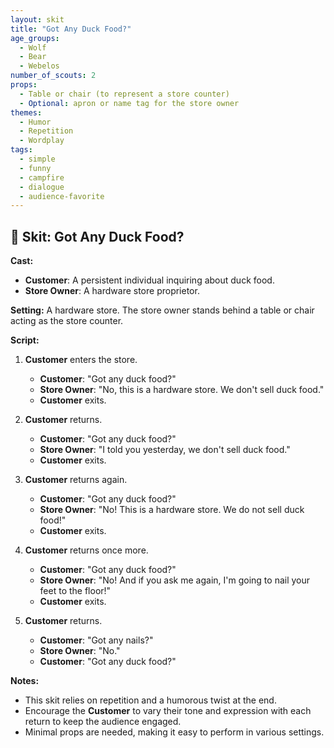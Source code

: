 ```yaml
---
layout: skit
title: "Got Any Duck Food?"
age_groups:
  - Wolf
  - Bear
  - Webelos
number_of_scouts: 2
props:
  - Table or chair (to represent a store counter)
  - Optional: apron or name tag for the store owner
themes:
  - Humor
  - Repetition
  - Wordplay
tags:
  - simple
  - funny
  - campfire
  - dialogue
  - audience-favorite
---
```


## 🦆 Skit: Got Any Duck Food?

**Cast:**
- **Customer**: A persistent individual inquiring about duck food.
- **Store Owner**: A hardware store proprietor.

**Setting:**
A hardware store. The store owner stands behind a table or chair acting as the store counter.

**Script:**

1. **Customer** enters the store.

   - **Customer**: "Got any duck food?"
   - **Store Owner**: "No, this is a hardware store. We don't sell duck food."
   - **Customer** exits.

2. **Customer** returns.

   - **Customer**: "Got any duck food?"
   - **Store Owner**: "I told you yesterday, we don't sell duck food."
   - **Customer** exits.

3. **Customer** returns again.

   - **Customer**: "Got any duck food?"
   - **Store Owner**: "No! This is a hardware store. We do not sell duck food!"
   - **Customer** exits.

4. **Customer** returns once more.

   - **Customer**: "Got any duck food?"
   - **Store Owner**: "No! And if you ask me again, I'm going to nail your feet to the floor!"
   - **Customer** exits.

5. **Customer** returns.

   - **Customer**: "Got any nails?"
   - **Store Owner**: "No."
   - **Customer**: "Got any duck food?"

**Notes:**
- This skit relies on repetition and a humorous twist at the end.
- Encourage the **Customer** to vary their tone and expression with each return to keep the audience engaged.
- Minimal props are needed, making it easy to perform in various settings.
